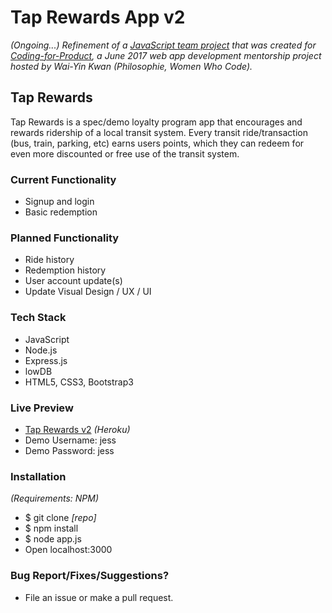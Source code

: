 # Tap Rewards App v2

_(Ongoing...) Refinement of a [JavaScript team project](https://github.com/CodingForProduct/tap_rewards) that was created for [Coding-for-Product](http://codingforproduct.com/), a June 2017 web app development mentorship project hosted by Wai-Yin Kwan (Philosophie, Women Who Code)._

## Tap Rewards
Tap Rewards is a spec/demo loyalty program app that encourages and rewards ridership of a local transit system. Every transit ride/transaction (bus, train, parking, etc) earns users points, which they can redeem for even more discounted or free use of the transit system.

### Current Functionality
* Signup and login
* Basic redemption

### Planned Functionality
* Ride history
* Redemption history
* User account update(s)
* Update Visual Design / UX / UI

### Tech Stack
* JavaScript
* Node.js
* Express.js
* lowDB
* HTML5, CSS3, Bootstrap3

### Live Preview
* [Tap Rewards v2](https://taprewards2-0.herokuapp.com/) _(Heroku)_
* Demo Username: jess
* Demo Password: jess

### Installation
_(Requirements: NPM)_
* $ git clone _[repo]_
* $ npm install
* $ node app.js
* Open localhost:3000

### Bug Report/Fixes/Suggestions?
* File an issue or make a pull request.